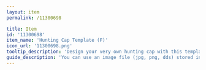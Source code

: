 ```yaml
---
layout: item
permalink: /11300698

title: Item
id: '11300698'
item_name: 'Hunting Cap Template (F)'
icon_url: '11300698.png'
tooltip_description: 'Design your very own hunting cap with this template.'
guide_description: 'You can use an image file (jpg, png, dds) stored in the MapleStory2\Custom\Equip folder.'
---
```

